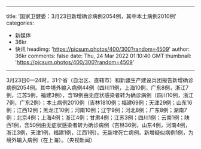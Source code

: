 
---
title: '国家卫健委：3月23日新增确诊病例2054例，其中本土病例2010例'
categories: 
 - 新媒体
 - 36kr
 - 快讯
headimg: 'https://picsum.photos/400/300?random=4509'
author: 36kr
comments: false
date: Thu, 24 Mar 2022 01:10:40 GMT
thumbnail: 'https://picsum.photos/400/300?random=4509'
---

<div>   
3月23日0—24时，31个省（自治区、直辖市）和新疆生产建设兵团报告新增确诊病例2054例。其中境外输入病例44例（四川11例，上海10例，广东8例，浙江7例，江苏5例，福建3例），含19例由无症状感染者转为确诊病例（四川10例，浙江7例，广东2例）；本土病例2010例（吉林1810例；福建69例；天津29例；山东16例；江西12例；黑龙江10例；河南10例；辽宁9例；河北8例；广东8例；湖南7例；北京4例；上海4例；浙江4例；甘肃4例；江苏3例；四川1例；云南1例；陕西1例，含50例由无症状感染者转为确诊病例（吉林36例，山东4例，河南4例，浙江3例，天津1例，福建1例，江西1例）。无新增死亡病例。新增疑似病例1例，为境外输入病例（在上海）。（央视新闻）  
</div>
            